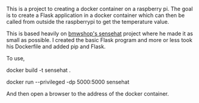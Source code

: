This is a project to creating a docker container on a raspberry pi. The goal is to create a Flask application in a docker container which can then be called from outside the raspberrypi to get the temperature value.

This is based heavily on [bmwshop's sensehat](https://github.com/bmwshop/sensehat) project where he made it as small as possible. I created the basic Flask program and more or less took his Dockerfile and added pip and Flask.

To use, 

docker build -t sensehat .

docker run --privileged -dp 5000:5000 sensehat

And then open a browser to the address of the docker container.
